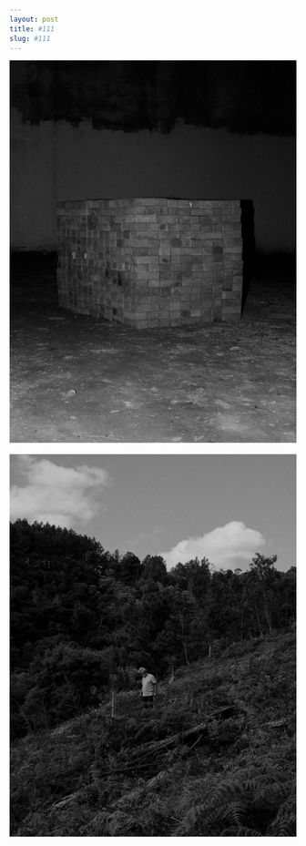```yaml
---
layout: post
title: #111
slug: #111
---
```

<p class="description" style="text-align: justify;">
<img src="/assets/danilo-luna-snapshots-49.jpg" />
  <br>
  <br>
  <img src="/assets/danilo-luna-snapshots-78.jpg" />
  <br>
  <br>

